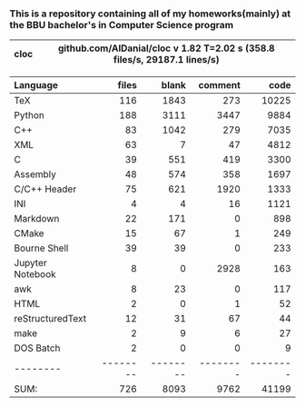 ### This is a repository containing all of my homeworks(mainly) at the BBU bachelor's in Computer Science program


cloc|github.com/AlDanial/cloc v 1.82  T=2.02 s (358.8 files/s, 29187.1 lines/s)
--- | ---

Language|files|blank|comment|code
:-------|-------:|-------:|-------:|-------:
TeX|116|1843|273|10225
Python|188|3111|3447|9884
C++|83|1042|279|7035
XML|63|7|47|4812
C|39|551|419|3300
Assembly|48|574|358|1697
C/C++ Header|75|621|1920|1333
INI|4|4|16|1121
Markdown|22|171|0|898
CMake|15|67|1|249
Bourne Shell|39|39|0|233
Jupyter Notebook|8|0|2928|163
awk|8|23|0|117
HTML|2|0|1|52
reStructuredText|12|31|67|44
make|2|9|6|27
DOS Batch|2|0|0|9
--------|--------|--------|--------|--------
SUM:|726|8093|9762|41199

